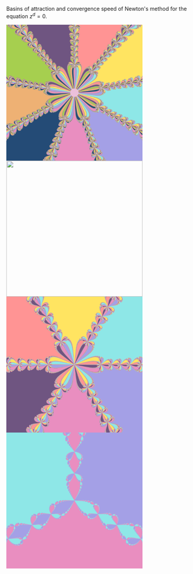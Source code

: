 Basins of attraction and convergence speed of Newton's method for the equation $z^d=0$.

<img src="https://github.com/Bjorn-Eu/Basins/blob/main/Basin_d9_l5000.png" align="left" height="360" width="360" ></a>
<img src="https://github.com/Bjorn-Eu/Basins/blob/main/Iterations_d9_l5000.png" align="left" height="360" width="360" ></a>
<img src="https://github.com/Bjorn-Eu/Basins/blob/main/Basin_d6_l5000.png" align="left" height="360" width="360" ></a>
<img src="https://github.com/Bjorn-Eu/Basins/blob/main/Basin_d3_l5000.png" align="left" height="360" width="360" ></a>

